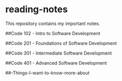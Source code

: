 # reading-notes

This repository contains my important notes.

##Code 102 - Intro to Software Development

##Code 201 - Foundations of Software Development

##Code 301 - Intermediate Software Development

##Code 401 - Advanced Software Development

##-Things-I-want-to-know-more-about
